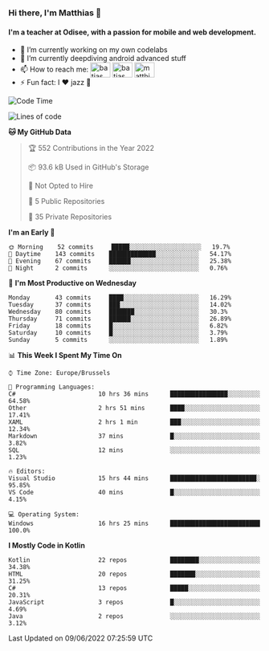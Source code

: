 ### Hi there, I'm Matthias 👋

#### I'm a teacher at Odisee, with a passion for mobile and web development.

- 🔭 I’m currently working on my own codelabs
- 🌱 I’m currently deepdiving android advanced stuff
- 📫 How to reach me: <a href="https://dev.to/batjas" target="_blank"><img align="center" src="https://raw.githubusercontent.com/rahuldkjain/github-profile-readme-generator/master/src/images/icons/Social/devto.svg" alt="batjas" height="30" width="40" /></a>
<a href="https://twitter.com/batjas" target="_blank"><img align="center" src="https://raw.githubusercontent.com/rahuldkjain/github-profile-readme-generator/master/src/images/icons/Social/twitter.svg" alt="batjas" height="30" width="40" /></a>
<a href="https://linkedin.com/in/matthiasdruwé" target="_blank"><img align="center" src="https://raw.githubusercontent.com/rahuldkjain/github-profile-readme-generator/master/src/images/icons/Social/linked-in-alt.svg" alt="matthiasdruwé" height="30" width="40" /></a>
- ⚡ Fun fact: I ❤ jazz 🎷


<!--START_SECTION:waka-->
![Code Time](http://img.shields.io/badge/Code%20Time-322%20hrs%2022%20mins-blue)

![Lines of code](https://img.shields.io/badge/From%20Hello%20World%20I%27ve%20Written-223%20Thousand%20lines%20of%20code-blue)

**🐱 My GitHub Data** 

> 🏆 552 Contributions in the Year 2022
 > 
> 📦 93.6 kB Used in GitHub's Storage 
 > 
> 🚫 Not Opted to Hire
 > 
> 📜 5 Public Repositories 
 > 
> 🔑 35 Private Repositories  
 > 
**I'm an Early 🐤** 

```text
🌞 Morning    52 commits     █████░░░░░░░░░░░░░░░░░░░░   19.7% 
🌆 Daytime    143 commits    █████████████░░░░░░░░░░░░   54.17% 
🌃 Evening    67 commits     ██████░░░░░░░░░░░░░░░░░░░   25.38% 
🌙 Night      2 commits      ░░░░░░░░░░░░░░░░░░░░░░░░░   0.76%

```
📅 **I'm Most Productive on Wednesday** 

```text
Monday       43 commits     ████░░░░░░░░░░░░░░░░░░░░░   16.29% 
Tuesday      37 commits     ███░░░░░░░░░░░░░░░░░░░░░░   14.02% 
Wednesday    80 commits     ███████░░░░░░░░░░░░░░░░░░   30.3% 
Thursday     71 commits     ██████░░░░░░░░░░░░░░░░░░░   26.89% 
Friday       18 commits     █░░░░░░░░░░░░░░░░░░░░░░░░   6.82% 
Saturday     10 commits     █░░░░░░░░░░░░░░░░░░░░░░░░   3.79% 
Sunday       5 commits      ░░░░░░░░░░░░░░░░░░░░░░░░░   1.89%

```


📊 **This Week I Spent My Time On** 

```text
⌚︎ Time Zone: Europe/Brussels

💬 Programming Languages: 
C#                       10 hrs 36 mins      ████████████████░░░░░░░░░   64.58% 
Other                    2 hrs 51 mins       ████░░░░░░░░░░░░░░░░░░░░░   17.41% 
XAML                     2 hrs 1 min         ███░░░░░░░░░░░░░░░░░░░░░░   12.34% 
Markdown                 37 mins             █░░░░░░░░░░░░░░░░░░░░░░░░   3.82% 
SQL                      12 mins             ░░░░░░░░░░░░░░░░░░░░░░░░░   1.23%

🔥 Editors: 
Visual Studio            15 hrs 44 mins      ████████████████████████░   95.85% 
VS Code                  40 mins             █░░░░░░░░░░░░░░░░░░░░░░░░   4.15%

💻 Operating System: 
Windows                  16 hrs 25 mins      █████████████████████████   100.0%

```

**I Mostly Code in Kotlin** 

```text
Kotlin                   22 repos            ████████░░░░░░░░░░░░░░░░░   34.38% 
HTML                     20 repos            ███████░░░░░░░░░░░░░░░░░░   31.25% 
C#                       13 repos            █████░░░░░░░░░░░░░░░░░░░░   20.31% 
JavaScript               3 repos             █░░░░░░░░░░░░░░░░░░░░░░░░   4.69% 
Java                     2 repos             ░░░░░░░░░░░░░░░░░░░░░░░░░   3.12%

```



 Last Updated on 09/06/2022 07:25:59 UTC
<!--END_SECTION:waka-->
